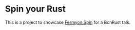 # Spin your Rust

This is a project to showcase [Fermyon Spin](https://www.fermyon.com/spin) for a BcnRust talk.
